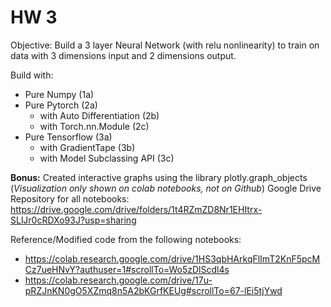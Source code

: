 # HW 3

Objective: Build a 3 layer Neural Network (with relu nonlinearity) to train on data with 3 dimensions input and 2 dimensions output.

Build with:
* Pure Numpy (1a) 
* Pure Pytorch (2a) 
   - with Auto Differentiation (2b) 
   - with Torch.nn.Module (2c)
* Pure Tensorflow (3a) 
   - with GradientTape (3b)
   - with Model Subclassing API (3c)

**Bonus:** Created interactive graphs using the library plotly.graph_objects (_Visualization only shown on colab notebooks, not on Github_)
Google Drive Repository for all notebooks: https://drive.google.com/drive/folders/1t4RZmZD8Nr1EHItrx-SLlJr0cRDXo93J?usp=sharing

Reference/Modified code from the following notebooks: 
* https://colab.research.google.com/drive/1HS3qbHArkqFlImT2KnF5pcMCz7ueHNvY?authuser=1#scrollTo=Wo5zDlScdl4s 
* https://colab.research.google.com/drive/17u-pRZJnKN0gO5XZmq8n5A2bKGrfKEUg#scrollTo=67-lEi5tjYwd 
